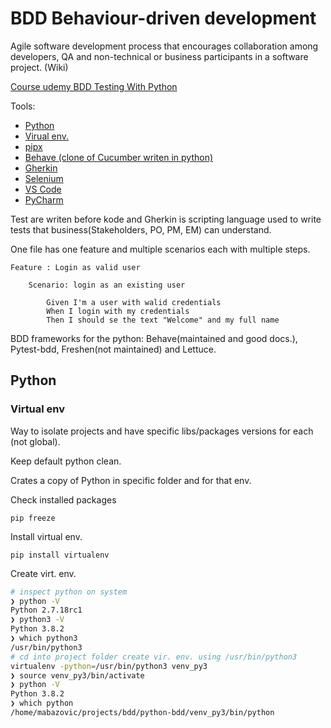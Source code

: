 # BDD Behaviour-driven development

Agile software development process that encourages collaboration among developers, QA and non-technical or business participants in a software project. (Wiki)

[Course udemy BDD Testing With Python](
https://infobip.udemy.com/course/bdd-testing-with-python/learn/lecture/4412802#overview)

Tools:

- [Python](https://www.python.org/)
- [Virual env.](https://virtualenv.pypa.io/en/latest/installation.html)
- [pipx](https://github.com/pipxproject/pipx)
- [Behave (clone of Cucumber writen in python)](https://behave.readthedocs.io/en/latest/)
- [Gherkin](https://cucumber.io/docs/gherkin/reference/)
- [Selenium](https://www.selenium.dev/)
- [VS Code](https://code.visualstudio.com/)
- [PyCharm](https://www.jetbrains.com/pycharm/)

Test are writen before kode and Gherkin is scripting language used to write tests that business(Stakeholders, PO, PM, EM) can understand.

One file has one feature and multiple scenarios each with multiple steps.

```gherkin
Feature : Login as valid user

    Scenario: login as an existing user

        Given I'm a user with walid credentials
        When I login with my credentials
        Then I should se the text "Welcome" and my full name
```

BDD frameworks for the python: Behave(maintained and good docs.), Pytest-bdd, Freshen(not maintained) and Lettuce.

## Python

### Virtual env

Way to isolate projects and have specific libs/packages versions for each (not global).

Keep default python clean.

Crates a copy of Python in specific folder and for that env. 

Check installed packages

```pip freeze```

Install virtual env.

```pip install virtualenv```

Create virt. env. 

```bash
# inspect python on system
❯ python -V
Python 2.7.18rc1
❯ python3 -V
Python 3.8.2
❯ which python3
/usr/bin/python3
# cd into project folder create vir. env. using /usr/bin/python3
virtualenv -python=/usr/bin/python3 venv_py3
❯ source venv_py3/bin/activate
❯ python -V
Python 3.8.2
❯ which python
/home/mabazovic/projects/bdd/python-bdd/venv_py3/bin/python
```

